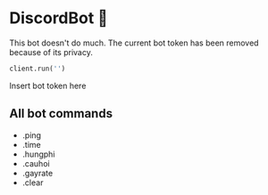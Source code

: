 # DiscordBot 🤖
This bot doesn't do much. 
The current bot token has been removed because of its privacy.
```python
client.run('')
```
Insert bot token here
## All bot commands ##
- .ping
- .time
- .hungphi
- .cauhoi
- .gayrate
- .clear
